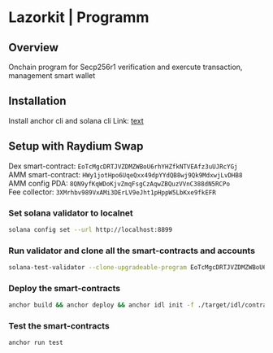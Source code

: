 # Lazorkit | Programm

## Overview

Onchain program for Secp256r1 verification and exercute transaction, management smart wallet

## Installation

Install anchor cli and solana cli
Link: [text](https://solana.com/docs/intro/installation)

## Setup with Raydium Swap

Dex smart-contract: `EoTcMgcDRTJVZDMZWBoU6rhYHZfkNTVEAfz3uUJRcYGj`\
AMM smart-contract: `HWy1jotHpo6UqeQxx49dpYYdQB8wj9Qk9MdxwjLvDHB8`\
AMM config PDA: `8QN9yfKqWDoKjvZmqFsgCzAqwZBQuzVVnC388dN5RCPo`\
Fee collector: `3XMrhbv989VxAMi3DErLV9eJht1pHppW5LbKxe9fkEFR`

### Set solana validator to localnet

```bash
solana config set --url http://localhost:8899
```

### Run validator and clone all the smart-contracts and accounts

```bash
solana-test-validator --clone-upgradeable-program EoTcMgcDRTJVZDMZWBoU6rhYHZfkNTVEAfz3uUJRcYGj --clone-upgradeable-program HWy1jotHpo6UqeQxx49dpYYdQB8wj9Qk9MdxwjLvDHB8 --clone 8QN9yfKqWDoKjvZmqFsgCzAqwZBQuzVVnC388dN5RCPo --clone 3XMrhbv989VxAMi3DErLV9eJht1pHppW5LbKxe9fkEFR --url devnet --reset
```

### Deploy the smart-contracts

```bash
anchor build && anchor deploy && anchor idl init -f ./target/idl/contract.json 3jq9oBWGCUWmBynC8TTBL9KWJdGegsChJ1c8ksybGhum

```

### Test the smart-contracts

```bash
anchor run test
```
